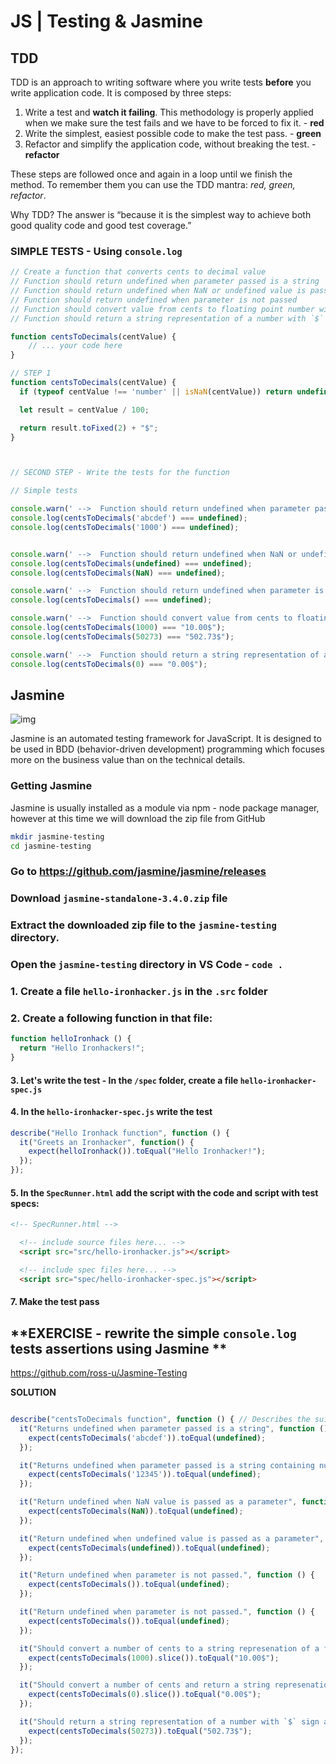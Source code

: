 # JS | Testing & Jasmine





## TDD

TDD is an approach to writing software where you write tests **before** you write application code. It is composed by three steps:

1. Write a test and **watch it failing**. This methodology is properly applied when we make sure the test fails and we have to be forced to fix it. - **red**
2. Write the simplest, easiest possible code to make the test pass. - **green**
3. Refactor and simplify the application code, without breaking the test. - **refactor**

These steps are followed once and again in a loop until we finish the method. To remember them you can use the TDD mantra: *red, green, refactor*.





Why TDD? The answer is “because it is the simplest way to achieve both good quality code and good test coverage.”



### SIMPLE TESTS - Using `console.log`



```js
// Create a function that converts cents to decimal value
// Function should return undefined when parameter passed is a string
// Function should return undefined when NaN or undefined value is passed as a parameter
// Function should return undefined when parameter is not passed
// Function should convert value from cents to floating point number with 2 decimals
// Function should return a string representation of a number with `$` sign appended at the end

function centsToDecimals(centValue) {
	// ... your code here
}
```



```js
// STEP 1
function centsToDecimals(centValue) {
  if (typeof centValue !== 'number' || isNaN(centValue)) return undefined;

  let result = centValue / 100;

  return result.toFixed(2) + "$";
}



// SECOND STEP - Write the tests for the function

// Simple tests

console.warn(' -->  Function should return undefined when parameter passed is a string');
console.log(centsToDecimals('abcdef') === undefined);
console.log(centsToDecimals('1000') === undefined);


console.warn(' -->  Function should return undefined when NaN or undefined value is passed as a parameter');
console.log(centsToDecimals(undefined) === undefined);
console.log(centsToDecimals(NaN) === undefined);

console.warn(' -->  Function should return undefined when parameter is not passed');
console.log(centsToDecimals() === undefined);

console.warn(' -->  Function should convert value from cents to floating point number with 2 decimals');
console.log(centsToDecimals(1000) === "10.00$");
console.log(centsToDecimals(50273) === "502.73$");

console.warn(' -->  Function should return a string representation of a number with `$` sign appended at the end');
console.log(centsToDecimals(0) === "0.00$");

```









## Jasmine

![img](https://i.imgur.com/A1pop7h.png)

Jasmine is an automated testing framework for JavaScript. It is designed to be used in BDD (behavior-driven development) programming which focuses more on the business value than on the technical details.





### Getting Jasmine



Jasmine is usually installed as a module via   npm - node package manager, however at this time we will download the zip file from GitHub



```bash
mkdir jasmine-testing
cd jasmine-testing
```



### Go to <https://github.com/jasmine/jasmine/releases>

### Download `jasmine-standalone-3.4.0.zip` file





### Extract the downloaded zip file to the `jasmine-testing` directory.

### Open the `jasmine-testing` directory in VS Code -  `code .`





### 1. Create a file `hello-ironhacker.js` in the `.src` folder

### 2. Create a following function in that file:



```js
function helloIronhack () {
  return "Hello Ironhackers!";
}
```





#### 3. Let's write the test -  In the `/spec` folder, create a file `hello-ironhacker-spec.js`

#### 4. In the `hello-ironhacker-spec.js` write the test 

```js
describe("Hello Ironhack function", function () {
  it("Greets an Ironhacker", function() {
    expect(helloIronhack()).toEqual("Hello Ironhacker!");
  });
});
```







#### 5. In the `SpecRunner.html` add the  script with the code and script with test specs:

```html
<!-- SpecRunner.html -->

  <!-- include source files here... -->
  <script src="src/hello-ironhacker.js"></script>

  <!-- include spec files here... -->
  <script src="spec/hello-ironhacker-spec.js"></script>
```



#### 7. Make the test pass









## **EXERCISE - rewrite the simple `console.log` tests assertions using Jasmine **



<https://github.com/ross-u/Jasmine-Testing>





**SOLUTION**

```js

describe("centsToDecimals function", function () { // Describes the suite / group of tests
  it("Returns undefined when parameter passed is a string", function () {
    expect(centsToDecimals('abcdef')).toEqual(undefined);
  });

  it("Returns undefined when parameter passed is a string containing number characters", function () {
    expect(centsToDecimals('12345')).toEqual(undefined);
  });

  it("Return undefined when NaN value is passed as a parameter", function () {
    expect(centsToDecimals(NaN)).toEqual(undefined);
  });

  it("Return undefined when undefined value is passed as a parameter", function () {
    expect(centsToDecimals(undefined)).toEqual(undefined);
  });

  it("Return undefined when parameter is not passed.", function () {
    expect(centsToDecimals()).toEqual(undefined);
  });

  it("Return undefined when parameter is not passed.", function () {
    expect(centsToDecimals()).toEqual(undefined);
  });

  it("Should convert a number of cents to a string represenation of a floating point number.", function () {
    expect(centsToDecimals(1000).slice()).toEqual("10.00$");
  });

  it("Should convert a number of cents and return a string represenation of a floating point number.", function () {
    expect(centsToDecimals(0).slice()).toEqual("0.00$");
  });

  it("Should return a string representation of a number with `$` sign appended at the end.", function () {
    expect(centsToDecimals(50273)).toEqual("502.73$");
  });
});

```